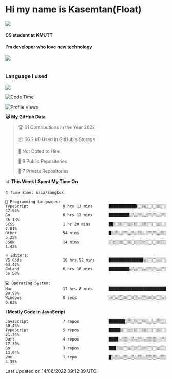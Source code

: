 # Hi my name is Kasemtan(Float)
![](https://64.media.tumblr.com/9c2a8f831efe8da556ffbf89cebb52c9/b86c1ab833a37e32-93/s1280x1920/d000dc22f75df64be2bc150f5fa69c4f6df6bb07.gifv)
#### CS student at KMUTT
#### I'm developer who love new technology
[![](https://github-readme-stats.vercel.app/api?username=FloatKasemtan&show_icons=true&theme=nightowl)]()
#
### Language I used
[![](https://github-readme-stats.vercel.app/api/top-langs/?username=FloatKasemtan&layout=compact&theme=nightowl)]()
<!--START_SECTION:waka-->
![Code Time](http://img.shields.io/badge/Code%20Time-447%20hrs%2016%20mins-blue)

![Profile Views](http://img.shields.io/badge/Profile%20Views-0-blue)

**🐱 My GitHub Data** 

> 🏆 61 Contributions in the Year 2022
 > 
> 📦 66.2 kB Used in GitHub's Storage 
 > 
> 🚫 Not Opted to Hire
 > 
> 📜 9 Public Repositories 
 > 
> 🔑 7 Private Repositories  
 > 
📊 **This Week I Spent My Time On** 

```text
⌚︎ Time Zone: Asia/Bangkok

💬 Programming Languages: 
TypeScript               8 hrs 13 mins       ████████████░░░░░░░░░░░░░   47.95% 
Go                       6 hrs 12 mins       █████████░░░░░░░░░░░░░░░░   36.18% 
SCSS                     1 hr 20 mins        ██░░░░░░░░░░░░░░░░░░░░░░░   7.81% 
Other                    54 mins             █░░░░░░░░░░░░░░░░░░░░░░░░   5.25% 
JSON                     14 mins             ░░░░░░░░░░░░░░░░░░░░░░░░░   1.42%

🔥 Editors: 
VS Code                  10 hrs 52 mins      ███████████████░░░░░░░░░░   63.42% 
GoLand                   6 hrs 16 mins       █████████░░░░░░░░░░░░░░░░   36.58%

💻 Operating System: 
Mac                      17 hrs 8 mins       █████████████████████████   99.98% 
Windows                  0 secs              ░░░░░░░░░░░░░░░░░░░░░░░░░   0.02%

```

**I Mostly Code in JavaScript** 

```text
JavaScript               7 repos             ███████░░░░░░░░░░░░░░░░░░   30.43% 
TypeScript               5 repos             █████░░░░░░░░░░░░░░░░░░░░   21.74% 
Dart                     4 repos             ████░░░░░░░░░░░░░░░░░░░░░   17.39% 
Go                       3 repos             ███░░░░░░░░░░░░░░░░░░░░░░   13.04% 
Vue                      1 repo              █░░░░░░░░░░░░░░░░░░░░░░░░   4.35%

```



 Last Updated on 14/06/2022 09:12:39 UTC
<!--END_SECTION:waka-->
<!--
**FloatKasemtan/FloatKasemtan** is a ✨ _special_ ✨ repository because its `README.md` (this file) appears on your GitHub profile.

Here are some ideas to get you started:

- 🔭 I’m currently working on ...
- 🌱 I’m currently learning ...
- 👯 I’m looking to collaborate on ...
- 🤔 I’m looking for help with ...
- 💬 Ask me about ...
- 📫 How to reach me: ...
- 😄 Pronouns: ...
- ⚡ Fun fact: ...
-->
